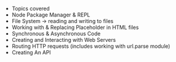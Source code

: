 - Topics covered
- Node Package Manager & REPL
- File System -> reading and writing to files
- Working with & Replacing Placeholder in HTML files
- Synchronous & Asynchronous Code
- Creating and Interacting with Web Servers
- Routing HTTP requests (includes working with url.parse module)
- Creating An API
